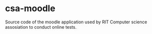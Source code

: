 # csa-moodle
Source code of the moodle application used by RIT Computer science assosiation to conduct online tests.
